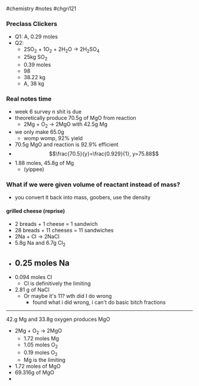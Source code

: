#chemistry #notes #chgn121

### Preclass Clickers
- Q1: A, 0.29 moles
- Q2:
	- 2SO<sub>2</sub> + 1O<sub>2</sub> + 2H<sub>2</sub>O -> 2H<sub>2</sub>SO<sub>4</sub>
	- 25kg SO<sub>2</sub>
	- 0.39 moles 
	- 98
	- 38.22 kg 
	- A, 38 kg

### Real notes time
- week 6 survey n shit is due
- theoretically produce 70.5g of MgO from reaction
	- 2Mg + O<sub>2</sub> -> 2MgO with 42.5g Mg
- we only make 65.0g 
	- womp womp, 92% yield
- 70.5g MgO and reaction is 92.9% efficient
- $$\frac{70.5}{y}=\frac{0.929}{1}, y=75.88$$
- 1.88 moles, 45.8g of Mg
	- (yippee)
### What if we were given volume of reactant instead of mass?
- you convert it back into mass, goobers, use the density

#### grilled cheese (reprise)
- 2 breads + 1 cheese = 1 sandwich
- 28 breads + 11 cheeses = 11 sandwiches
- 2Na + Cl -> 2NaCl
- 5.8g Na and 6.7g Cl<sub>2</sub>
- 0.25 moles Na
	- 
- 0.094 moles Cl 
	- Cl is definitively the limiting
- 2.81 g of NaCl
	- Or maybe it's 11? wth did I do wrong
		- found what i did wrong, i can't do basic bitch fractions
---
42.g Mg and 33.8g oxygen produces MgO
- 2Mg + O<sub>2</sub> -> 2MgO
	- 1.72 moles Mg
	- 1.05 moles O<sub>2</sub>
	- 0.19 moles O<sub>2</sub>
	- Mg is the limiting
- 1.72 moles of MgO
- 69.316g of MgO
- 
